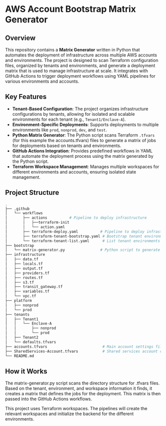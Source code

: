 # AWS Account Bootstrap Matrix Generator

## Overview

This repository contains a **Matrix Generator** written in Python that automates the deployment of infrastructure across multiple AWS accounts and environments. The project is designed to scan Terraform configuration files, organized by tenants and environments, and generate a deployment matrix that is used to manage infrastructure at scale. It integrates with GitHub Actions to trigger deployment workflows using YAML pipelines for various environments and accounts.

## Key Features

- **Tenant-Based Configuration**: The project organizes infrastructure configurations by tenants, allowing for isolated and scalable environments for each tenant (e.g., `Tenant1/Enclave-A`).
- **Environment-Specific Deployments**: Supports deployments to multiple environments like `prod`, `nonprod`, `dev`, and `test`.
- **Python Matrix Generator**: The Python script scans Terraform `.tfvars` (for this example the accounts.tfvars) files to generate a matrix of jobs for deployments based on tenants and environments.
- **GitHub Actions Integration**: Provides predefined workflows in YAML that automate the deployment process using the matrix generated by the Python script.
- **Terraform Workspace Management**: Manages multiple workspaces for different environments and accounts, ensuring isolated state management.

## Project Structure

```bash
.
├── .github
│   └── workflows
│       ├── actions          # Pipeline to deploy infrastructure
│       │   ├──terraform-init
│       │   └── action.yaml
│       ├── terraform-deploy.yaml          # Pipeline to deploy infrastructure
│       ├── terraform-tenant-bootstrap.yaml # Bootstrap tenant environments
│       └── terraform-tenant-list.yaml      # List tenant environments
├── bootstrap
│   └── matrix-generator.py                # Python script to generate the matrix
├── infrastructure
│   ├── data.tf
│   ├── locals.tf
│   ├── output.tf
│   ├── providers.tf
│   ├── routes.tf
│   ├── s3.tf
│   ├── transit_gateway.tf
│   ├── variables.tf
│   └── vpc.tf
├── platform
│   ├── nonprod
│   └── prod
├── tenants
│   ├── Tenant1
│   │   └── Enclave-A
│   │       ├── nonprod
│   │       └── prod
│   ├── Tenant2
│   └── defaults.tfvars
├── accounts.tfvars                         # Main account settings file
├── SharedServices-Account.tfvars           # Shared services account configuration
└── README.md
```

## How it Works

The matrix-generator.py script scans the directory structure for .tfvars files. Based on the tenant, environment, and workspace information it finds, it creates a matrix that defines the jobs for the deployment. This matrix is then passed into the GitHub Actions workflows.

This project uses Terraform workspaces. The pipelines will create the relevant workspaces and initialize the backend for the different environments.
